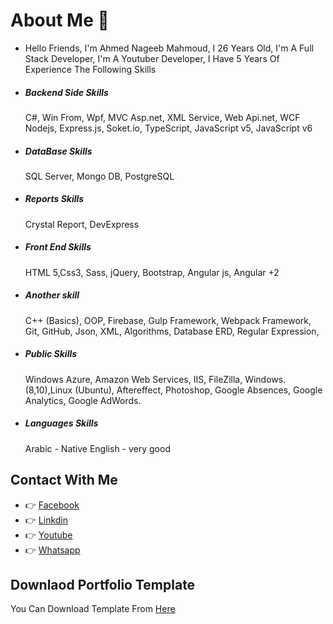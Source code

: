 # About Me 🐼
- Hello Friends, I'm Ahmed Nageeb Mahmoud, I 26 Years Old, I'm A Full Stack Developer, I'm A Youtuber Developer, I Have 5 Years Of Experience The Following Skills

- ##### Backend Side Skills
    C#, Win From, Wpf, MVC Asp.net, XML Service, Web Api.net, WCF
    Nodejs, Express.js, Soket.io, TypeScript, JavaScript v5, JavaScript v6

- ##### DataBase Skills
    SQL Server, Mongo DB, PostgreSQL

- ##### Reports Skills
    Crystal Report, DevExpress

- ##### Front End Skills 
    HTML 5,Css3, Sass, jQuery, Bootstrap, Angular js, Angular +2

- ##### Another skill 
    C++ (Basics), OOP, Firebase, Gulp Framework, Webpack Framework, Git, GitHub, Json, XML, Algorithms, Database ERD, Regular Expression,

- ##### Public Skills 
    Windows Azure, Amazon Web Services, IIS, FileZilla, Windows. (8,10),Linux (Ubuntu), Aftereffect, Photoshop, Google Absences, Google Analytics, Google AdWords.

- ##### Languages Skills 
    Arabic - Native
    English - very good



## Contact With Me 
- 👉 [Facebook](https://www.facebook.com/PROG.SEZER/)
- 👉 [Linkdin](https://www.linkedin.com/in/ahmednageebmahmoud/)
- 👉 [Youtube](https://www.youtube.com/channel/UC3lc5Iq2e434-acPZS47qDA)
- 👉 [Whatsapp](https://api.whatsapp.com/send/?phone=201025249400&text&app_absent=Hello%20Ahmed%20Nageeb)

## Downlaod Portfolio Template
You Can Download Template From [Here](https://bootstrapmade.com/free-html-bootstrap-template-my-resume/download/)
